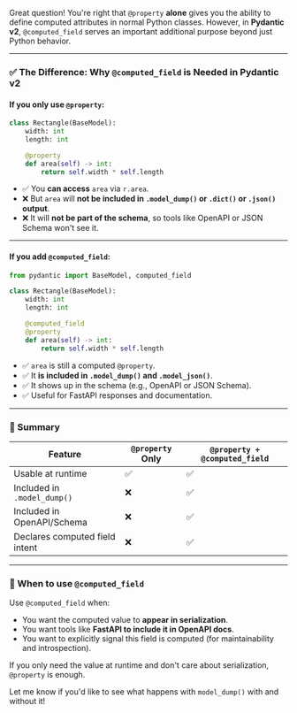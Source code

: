 Great question! You're right that `@property` **alone** gives you the ability to define computed attributes in normal Python classes. However, in **Pydantic v2**, `@computed_field` serves an important additional purpose beyond just Python behavior.

---

### ✅ The Difference: Why `@computed_field` is Needed in Pydantic v2

#### If you only use `@property`:

```python
class Rectangle(BaseModel):
    width: int
    length: int

    @property
    def area(self) -> int:
        return self.width * self.length
```

* ✅ You **can access** `area` via `r.area`.
* ❌ But `area` will **not be included in `.model_dump()` or `.dict()` or `.json()` output**.
* ❌ It will **not be part of the schema**, so tools like OpenAPI or JSON Schema won't see it.

---

#### If you add `@computed_field`:

```python
from pydantic import BaseModel, computed_field

class Rectangle(BaseModel):
    width: int
    length: int

    @computed_field
    @property
    def area(self) -> int:
        return self.width * self.length
```

* ✅ `area` is still a computed `@property`.
* ✅ It **is included in `.model_dump()` and `.model_json()`**.
* ✅ It shows up in the schema (e.g., OpenAPI or JSON Schema).
* ✅ Useful for FastAPI responses and documentation.

---

### 📌 Summary

| Feature                        | `@property` Only | `@property + @computed_field` |
| ------------------------------ | ---------------- | ----------------------------- |
| Usable at runtime              | ✅                | ✅                             |
| Included in `.model_dump()`    | ❌                | ✅                             |
| Included in OpenAPI/Schema     | ❌                | ✅                             |
| Declares computed field intent | ❌                | ✅                             |

---

### 🧠 When to use `@computed_field`

Use `@computed_field` when:

* You want the computed value to **appear in serialization**.
* You want tools like **FastAPI to include it in OpenAPI docs**.
* You want to explicitly signal this field is computed (for maintainability and introspection).

If you only need the value at runtime and don't care about serialization, `@property` is enough.

Let me know if you'd like to see what happens with `model_dump()` with and without it!

